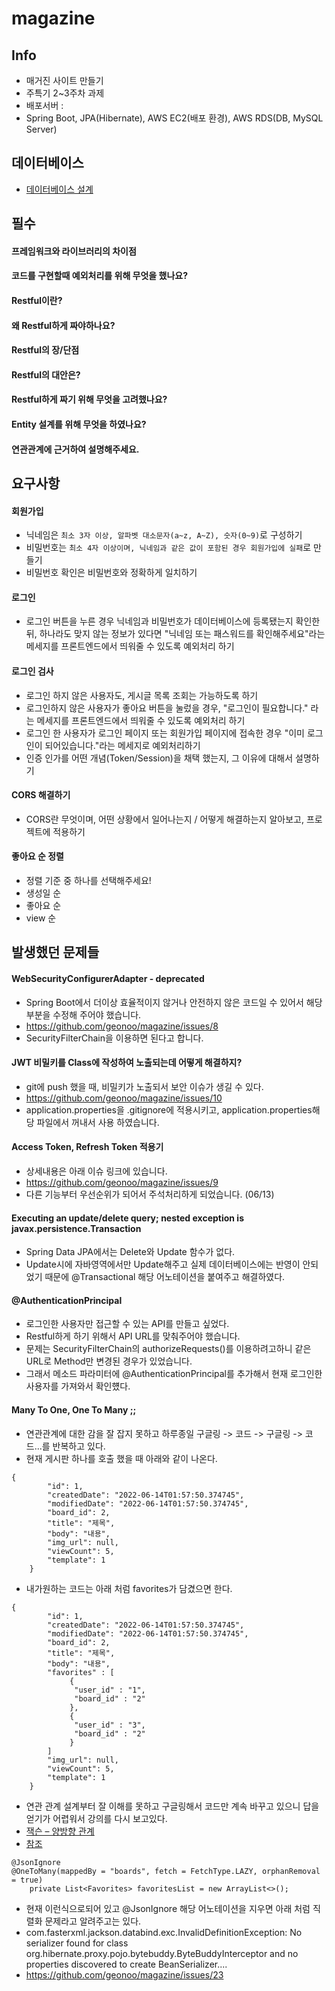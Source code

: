 # magazine
## Info
- 매거진 사이트 만들기
- 주특기 2~3주차 과제
- 배포서버 : 
- Spring Boot, JPA(Hibernate), AWS EC2(배포 환경), AWS RDS(DB, MySQL Server)


## 데이터베이스
- [데이터베이스 설계](https://github.com/geonoo/magazine/wiki/%EB%8D%B0%EC%9D%B4%ED%84%B0%EB%B2%A0%EC%9D%B4%EC%8A%A4-%EC%84%A4%EA%B3%84)


## 필수
#### 프레임워크와 라이브러리의 차이점
#### 코드를 구현할때 예외처리를 위해 무엇을 했나요?
#### Restful이란?
#### 왜 Restful하게 짜야하나요?
#### Restful의 장/단점
#### Restful의 대안은?
#### Restful하게 짜기 위해 무엇을 고려했나요?
#### Entity 설계를 위해 무엇을 하였나요?
#### 연관관계에 근거하여 설명해주세요.

## 요구사항
#### 회원가입
- 닉네임은 `최소 3자 이상, 알파벳 대소문자(a~z, A~Z), 숫자(0~9)`로 구성하기
- 비밀번호는 `최소 4자 이상이며, 닉네임과 같은 값이 포함된 경우 회원가입에 실패`로 만들기
- 비밀번호 확인은 비밀번호와 정확하게 일치하기

#### 로그인
- 로그인 버튼을 누른 경우 닉네임과 비밀번호가 데이터베이스에 등록됐는지 확인한 뒤, 하나라도 맞지 않는 정보가 있다면 "닉네임 또는 패스워드를 확인해주세요"라는 메세지를 프론트엔드에서 띄워줄 수 있도록 예외처리 하기

#### 로그인 검사
- 로그인 하지 않은 사용자도, 게시글 목록 조회는 가능하도록 하기
- 로그인하지 않은 사용자가 좋아요 버튼을 눌렀을 경우, "로그인이 필요합니다." 라는 메세지를 프론트엔드에서 띄워줄 수 있도록 예외처리 하기
- 로그인 한 사용자가 로그인 페이지 또는 회원가입 페이지에 접속한 경우 "이미 로그인이 되어있습니다."라는 메세지로 예외처리하기
- 인증 인가를 어떤 개념(Token/Session)을 채택 했는지, 그 이유에 대해서 설명하기

#### CORS 해결하기
- CORS란 무엇이며, 어떤 상황에서 일어나는지 / 어떻게 해결하는지 알아보고, 프로젝트에 적용하기

#### 좋아요 순 정렬
- 정렬 기준 중 하나를 선택해주세요!
- 생성일 순
- 좋아요 순
- view 순


## 발생했던 문제들
#### WebSecurityConfigurerAdapter - deprecated
- Spring Boot에서 더이상 효율적이지 않거나 안전하지 않은 코드일 수 있어서 해당 부분을 수정해 주어야 했습니다.
- https://github.com/geonoo/magazine/issues/8
- SecurityFilterChain을 이용하면 된다고 합니다.

#### JWT 비밀키를 Class에 작성하여 노출되는데 어떻게 해결하지?
- git에 push 했을 때, 비밀키가 노출되서 보안 이슈가 생길 수 있다.
- https://github.com/geonoo/magazine/issues/10
- application.properties을 .gitignore에 적용시키고, application.properties해당 파일에서 꺼내서 사용 하였습니다.

#### Access Token, Refresh Token 적용기
- 상세내용은 아래 이슈 링크에 있습니다.
- https://github.com/geonoo/magazine/issues/9
- 다른 기능부터 우선순위가 되어서 주석처리하게 되었습니다. (06/13)

#### Executing an update/delete query; nested exception is javax.persistence.Transaction
 - Spring Data JPA에서는 Delete와 Update 함수가 없다.
 - Update시에 자바영역에서만 Update해주고 실제 데이터베이스에는 반영이 안되었기 때문에 @Transactional 해당 어노테이션을 붙여주고 해결하였다.

#### @AuthenticationPrincipal
 - 로그인한 사용자만 접근할 수 있는 API를 만들고 싶었다.
 - Restful하게 하기 위해서 API URL를 맞춰주어야 했습니다.
 - 문제는 SecurityFilterChain의 authorizeRequests()를 이용하려고하니 같은 URL로 Method만 변경된 경우가 있었습니다.
 - 그래서 메소드 파라미터에 @AuthenticationPrincipal를 추가해서 현재 로그인한 사용자를 가져와서 확인헀다.


#### Many To One, One To Many ;;
- 연관관계에 대한 감을 잘 잡지 못하고 하루종일 구글링 -> 코드 -> 구글링 -> 코드...를 반복하고 있다.
- 현재 게시판 하나를 호출 했을 때 아래와 같이 나온다.
```
{
        "id": 1,
        "createdDate": "2022-06-14T01:57:50.374745",
        "modifiedDate": "2022-06-14T01:57:50.374745",
        "board_id": 2,
        "title": "제목",
        "body": "내용",
        "img_url": null,
        "viewCount": 5,
        "template": 1
    }
```
- 내가원하는 코드는 아래 처럼 favorites가 담겼으면 한다.
```
{
        "id": 1,
        "createdDate": "2022-06-14T01:57:50.374745",
        "modifiedDate": "2022-06-14T01:57:50.374745",
        "board_id": 2,
        "title": "제목",
        "body": "내용",
        "favorites" : [
             {
              "user_id" : "1",
              "board_id" : "2"
             },
             {
              "user_id" : "3",
              "board_id" : "2"
             }
        ]
        "img_url": null,
        "viewCount": 5,
        "template": 1
    }
```
- 연관 관계 설계부터 잘 이해를 못하고 구글링해서 코드만 계속 바꾸고 있으니 답을 얻기가 어렵워서 강의를 다시 보고있다.
- [잭슨 – 양방향 관계](https://www.baeldung.com/jackson-bidirectional-relationships-and-infinite-recursion)
- [참조](https://blog.devgenius.io/three-jackson-annotations-which-all-spring-boot-developers-should-know-1b6304dda19)
```
@JsonIgnore
@OneToMany(mappedBy = "boards", fetch = FetchType.LAZY, orphanRemoval = true)
    private List<Favorites> favoritesList = new ArrayList<>();
```
- 현재 이런식으로되어 있고 @JsonIgnore 해당 어노테이션을 지우면 아래 처럼 직렬화 문제라고 알려주고는 있다.
- com.fasterxml.jackson.databind.exc.InvalidDefinitionException: No serializer found for class org.hibernate.proxy.pojo.bytebuddy.ByteBuddyInterceptor and no properties discovered to create BeanSerializer....
- https://github.com/geonoo/magazine/issues/23

